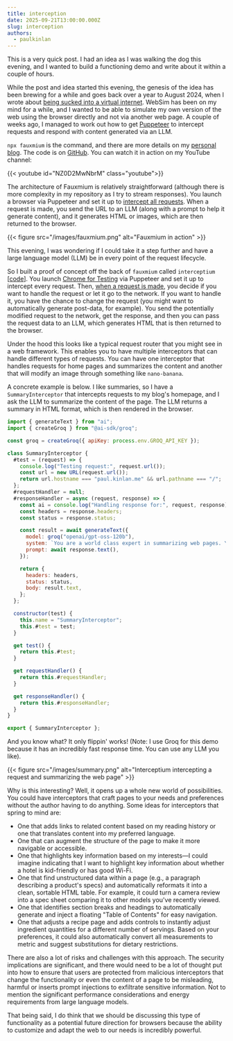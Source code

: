 ```yaml
---
title: interception
date: 2025-09-21T13:00:00.000Z
slug: interception
authors:
  - paulkinlan
---
```


This is a very quick post. I had an idea as I was walking the dog this evening, and I wanted to build a functioning demo and write about it within a couple of hours.

While the post and idea started this evening, the genesis of the idea has been brewing for a while and goes back over a year to August 2024, when I wrote about [being sucked into a virtual internet](https://paul.kinlan.me/fictitious-web/). WebSim has been on my mind for a while, and I wanted to be able to simulate my own version of the web using the browser directly and not via another web page. A couple of weeks ago, I managed to work out how to get [Puppeteer](https://pptr.dev/) to intercept requests and respond with content generated via an LLM.

`npx fauxmium` is the command, and there are more details on my [personal blog](https://paul.kinlan.me/projects/fauxmium/). The code is on [GitHub](https://github.com/paulkinlan/fauxmium). You can watch it in action on my YouTube channel:

{{< youtube id="NZ0D2MwNbrM" class="youtube">}}

The architecture of Fauxmium is relatively straightforward (although there is more complexity in my repository as I try to stream responses). You launch a browser via Puppeteer and set it up to [intercept all requests](https://pptr.dev/guides/network-interception). When a request is made, you send the URL to an LLM (along with a prompt to help it generate content), and it generates HTML or images, which are then returned to the browser.

{{< figure src="/images/fauxmium.png" alt="Fauxmium in action" >}}

This evening, I was wondering if I could take it a step further and have a large language model (LLM) be in every point of the request lifecycle.

So I built a proof of concept off the back of `fauxmium` called `interceptium` [[code](https://github.com/paulkinlan/interceptium)]. You launch [Chrome for Testing](https://developer.chrome.com/blog/chrome-for-testing) via Puppeteer and set it up to intercept every request. Then, [when a request is made](https://github.com/PaulKinlan/interceptium/blob/e0389616f2b087033054b4f60e47de2d2cb739af/browser.js#L67), you decide if you want to handle the request or let it go to the network. If you want to handle it, you have the chance to change the request (you might want to automatically generate post-data, for example). You send the potentially modified request to the network, get the response, and then you can pass the request data to an LLM, which generates HTML that is then returned to the browser.

Under the hood this looks like a typical request router that you might see in a web framework. This enables you to have multiple interceptors that can handle different types of requests. You can have one interceptor that handles requests for home pages and summarizes the content and another that will modify an image through something like `nano-banana`.

A concrete example is below. I like summaries, so I have a `SummaryInterceptor` that intercepts requests to my blog's homepage, and I ask the LLM to summarize the content of the page. The LLM returns a summary in HTML format, which is then rendered in the browser.

```JavaScript
import { generateText } from "ai";
import { createGroq } from "@ai-sdk/groq";

const groq = createGroq({ apiKey: process.env.GROQ_API_KEY });

class SummaryInterceptor {
  #test = (request) => {
    console.log("Testing request:", request.url());
    const url = new URL(request.url());
    return url.hostname === "paul.kinlan.me" && url.pathname === "/";
  };
  #requestHandler = null;
  #responseHandler = async (request, response) => {
    const ai = console.log("Handling response for:", request, response);
    const headers = response.headers;
    const status = response.status;

    const result = await generateText({
      model: groq("openai/gpt-oss-120b"),
      system: `You are a world class expert in summarizing web pages. You take the content of a web page and distill it down to the most important points. You return the summary in markdown format. You return HTML only.`,
      prompt: await response.text(),
    });

    return {
      headers: headers,
      status: status,
      body: result.text,
    };
  };

  constructor(test) {
    this.name = "SummaryInterceptor";
    this.#test = test;
  }

  get test() {
    return this.#test;
  }

  get requestHandler() {
    return this.#requestHandler;
  }

  get responseHandler() {
    return this.#responseHandler;
  }
}

export { SummaryInterceptor };
```

And you know what? It only flippin' works! (Note: I use Groq for this demo because it has an incredibly fast response time. You can use any LLM you like).

{{< figure src="/images/summary.png" alt="Interceptium intercepting a request and summarizing the web page" >}}

Why is this interesting? Well, it opens up a whole new world of possibilities. You could have interceptors that craft pages to your needs and preferences without the author having to do anything. Some ideas for interceptors that spring to mind are:

- One that adds links to related content based on my reading history or one that translates content into my preferred language.
- One that can augment the structure of the page to make it more navigable or accessible.
- One that highlights key information based on my interests—I could imagine indicating that I want to highlight key information about whether a hotel is kid-friendly or has good Wi-Fi.
- One that find unstructured data within a page (e.g., a paragraph describing a product's specs) and automatically reformats it into a clean, sortable HTML table. For example, it could turn a camera review into a spec sheet comparing it to other models you've recently viewed.
- One that identifies section breaks and headings to automatically generate and inject a floating "Table of Contents" for easy navigation.
- One that adjusts a recipe page and adds controls to instantly adjust ingredient quantities for a different number of servings. Based on your preferences, it could also automatically convert all measurements to metric and suggest substitutions for dietary restrictions.

There are also a lot of risks and challenges with this approach. The security implications are significant, and there would need to be a lot of thought put into how to ensure that users are protected from malicious interceptors that change the functionality or even the content of a page to be misleading, harmful or inserts prompt injections to exfiltrate sensitive information. Not to mention the significant performance considerations and energy requirements from large language models.

That being said, I do think that we should be discussing this type of functionality as a potential future direction for browsers because the ability to customize and adapt the web to our needs is incredibly powerful.

